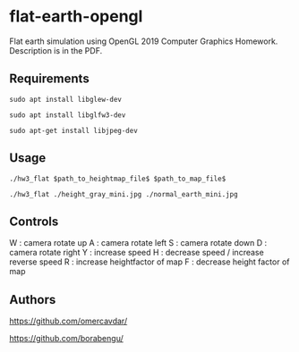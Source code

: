 # flat-earth-opengl
Flat earth simulation using OpenGL
2019 Computer Graphics Homework. Description is in the PDF.

## Requirements
```sudo apt install libglew-dev```

```sudo apt install libglfw3-dev```

```sudo apt-get install libjpeg-dev```

## Usage
```./hw3_flat $path_to_heightmap_file$ $path_to_map_file$```

```./hw3_flat ./height_gray_mini.jpg ./normal_earth_mini.jpg ```

## Controls
W : camera rotate up
A : camera rotate left
S : camera rotate down
D : camera rotate right
Y : increase speed
H : decrease speed / increase reverse speed
R : increase heightfactor of map
F : decrease height factor of map

## Authors
https://github.com/omercavdar/

https://github.com/borabengu/
